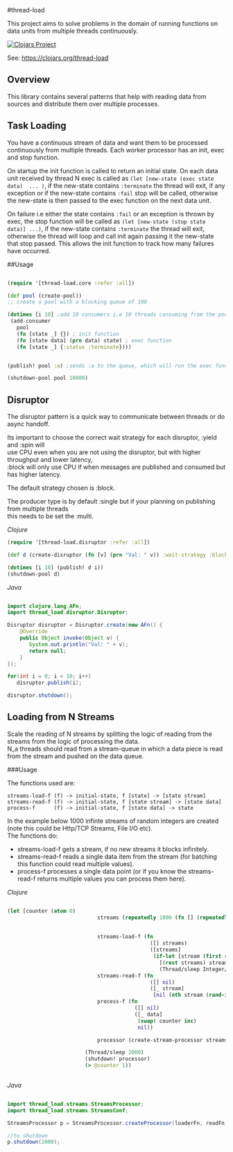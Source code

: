 #thread-load

This project aims to solve problems in the domain of running functions on data units from multiple threads continuously.
 

[![Clojars Project](http://clojars.org/thread-load/latest-version.svg)](http://clojars.org/thread-load)

See: https://clojars.org/thread-load

## Overview

This library contains several patterns that help with reading data from sources and distribute them over multiple processes.



## Task Loading

You have a continuous stream of data and want them to be processed continuously from multiple threads.
Each worker processor has an init, exec and stop function.

On startup the init function is called to return an initial state.
On each data unit received by thread N exec is called as ```(let [new-state (exec state data)  ... )```, 
if the new-state contains ```:terminate``` the thread will exit, if any exception or if the new-state contains ```:fail``` stop will be called,
otherwise the new-state is then passed to the exec function on the next data unit.

On failure i.e either the state contains ```:fail``` or an exception is thrown by exec, the stop function will be called as ```(let [new-state (stop state data)] ...)```,
if the new-state contains ```:terminate``` the thread will exit, otherwise the thread will loop and call init again passing it the new-state that stop passed.
This allows the init function to track how many failures have occurred.


##Usage

```clojure

(require '[thread-load.core :refer :all])

(def pool (create-pool))
;; create a pool with a blocking queue of 100

(dotimes [i 10] ;add 10 consumers i.e 10 threads consuming from the pool's queue
 (add-consumer 
   pool
   (fn [state _] {}) ; init function
   (fn [state data] (prn data) state) ; exec function
   (fn [state _] {:status :terminate})))


(publish! pool :a) ;sends :a to the queue, which will run the exec function of a consumer;

(shutdown-pool pool 10000)

```

## Disruptor

The disruptor pattern is a quick way to communicate between threads or do async handoff.

Its important to choose the correct wait strategy for each disruptor, :yield and :spin will  
use CPU even when you are not using the disruptor, but with higher throughput and lower latency,   
:block will only use CPU if when messages are published and consumed but has higher latency.  

The default strategy chosen is :block.

The producer type is by default :single but if your planning on publishing from multiple threads  
this needs to be set the :multi.


*Clojure*

```clojure
(require '[thread-load.disruptor :refer :all])

(def d (create-disruptor (fn [v] (prn "Val: " v)) :wait-strategy :block :producer-type :multi))

(dotimes [i 10] (publish! d i))
(shutdown-pool d)

```

*Java*

```java

import clojure.lang.AFn;
import thread_load.disruptor.Disruptor;

Disruptor disruptor = Disruptor.create(new AFn() {
    @Override
    public Object invoke(Object v) {
       System.out.println("Val: " + v);
       return null;
    }
});

for(int i = 0; i < 10; i++)
   disruptor.publish(i);

disruptor.shutdown();
```
## Loading from N Streams

Scale the reading of N streams by splitting the logic of reading from the streams from the logic of processing the data.  
N_a threads should read from a stream-queue in which a data piece is read from the stream and pushed on the data queue.  
  
  
###Usage

The functions used are:

```streams-load-f (f) -> initial-state, f [state] -> [state stream]```
```streams-read-f (f) -> initial-state, f [state stream] -> [state data]```
```process-f      (f) -> initial-state, f [state data] -> state```
                        
In the example below 1000 infinte streams of random integers are created (note this could be Http/TCP Streams, File I/O etc).  
The  functions do:
  * streams-load-f gets a stream, if no new streams it blocks infinitely.   
  * streams-read-f reads a single data item from the stream (for batching this function could read multiple values).
  * process-f processes a single data point (or if you know the streams-read-f returns multiple values you can process them here). 
  
*Clojure*

```clojure

(let [counter (atom 0)
                             streams (repeatedly 1000 (fn [] (repeatedly #(rand-int 100))))
                             
                             
                             streams-load-f (fn
                                              ([] streams)
                                              ([streams]
                                               (if-let [stream (first streams)]
                                                 [(rest streams) stream]
                                                 (Thread/sleep Integer/MAX_VALUE))))
                             streams-read-f (fn
                                              ([] nil)
                                              ([_ stream]
                                               [nil (nth stream (rand-int 100))]))
                             process-f (fn
                                         ([] nil)
                                         ([_ data]
                                          (swap! counter inc)
                                          nil))

                             processor (create-stream-processor streams-load-f streams-read-f process-f :streams-limit 5000)]

                         (Thread/sleep 2000)
                         (shutdown! processor)
                         (> @counter 1))
                         
```

*Java*

```java

import thread_load.streams.StreamsProcessor;
import thread_load.streams.StreamsConf;

StreamsProcessor p = StreamsProcessor.createProcessor(loaderFn, readFn, processFn, new StreamsConf());

//to shutdown
p.shutdown(2000);
```

